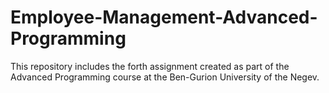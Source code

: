 # Employee-Management-Advanced-Programming
This repository includes the forth assignment created as part of the Advanced Programming course at the Ben-Gurion University of the Negev.
